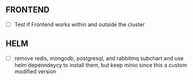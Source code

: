 ## FRONTEND

- [ ] Test if Frontend works within and outside the cluster

## HELM

- [ ] remove redis, mongodb, postgresql, and rabbitmq subchart and use helm depenndeycy to install them, but keep minio since this a custom modified version
